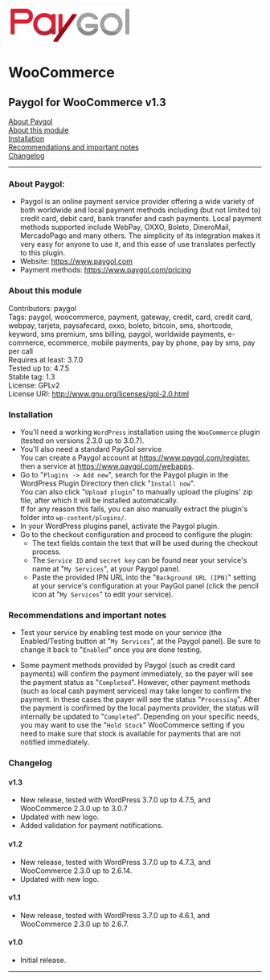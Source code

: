 <img src="paygol_logo.png" alt="Paygol - WooCommerce" />


# WooCommerce
## Paygol for WooCommerce v1.3<br>
[About Paygol](#about-paygol) <br>
[About this module](#about-this-module) <br>
[Installation](#installation) <br>
[Recommendations and important notes](#recommendations-and-important-notes) <br>
[Changelog](#changelog) <br>

---


### About Paygol:

- Paygol is an online payment service provider offering a wide variety of both worldwide and local payment methods including (but not limited to)
credit card, debit card, bank transfer and cash payments. Local payment methods supported include WebPay, OXXO, Boleto, DineroMail, MercadoPago 
and many others. The simplicity of its integration makes it very easy for anyone to use it, and this
ease of use translates perfectly to this plugin.
- Website:         https://www.paygol.com  
- Payment methods: https://www.paygol.com/pricing


### About this module
Contributors: paygol <br>
Tags: paygol, woocommerce, payment, gateway, credit, card, credit card, webpay, tarjeta, paysafecard, oxxo, boleto, bitcoin, sms, shortcode, keyword, sms premium, sms billing, paygol, worldwide payments, e-commerce, ecommerce, mobile payments, pay by phone, pay by sms, pay per call <br>
Requires at least: 3.7.0 <br>
Tested up to: 4.7.5 <br>
Stable tag: 1.3 <br>
License: GPLv2 <br>
License URI: http://www.gnu.org/licenses/gpl-2.0.html <br>



### Installation 

- You'll need a working `WordPress` installation using the `WooCommerce` plugin (tested on versions 2.3.0 up to 3.0.7). <br>
- You'll also need a standard PayGol service  <br>
  You can create a Paygol account at https://www.paygol.com/register, then a service at https://www.paygol.com/webapps. <br>
- Go to "`Plugins -> Add new`", search for the Paygol plugin in the WordPress Plugin Directory then click "`Install now`". <br>
  You can also click "`Upload plugin`" to manually upload the plugins' zip file, after which it will be installed automatically. <br>
  If for any reason this fails, you can also manually extract the plugin's folder into `wp-content/plugins/`. <br>
- In your WordPress plugins panel, activate the Paygol plugin. <br>
- Go to the checkout configuration and proceed to configure the plugin:
  * The text fields contain the text that will be used during the checkout process.
  * The `Service ID` and `secret key` can be found near your service's name at "`My Services`", at your Paygol panel.
  * Paste the provided IPN URL into the "`Background URL (IPN)`" setting at your service's configuration 
    at your PayGol panel (click the pencil icon at "`My Services`" to edit your service).


### Recommendations and important notes 

- Test your service by enabling test mode on your service (the Enabled/Testing button at "`My Services`", at the Paygol panel).
  Be sure to change it back to "`Enabled`" once you are done testing.

- Some payment methods provided by Paygol (such as credit card payments) will confirm the payment immediately, so the payer will 
  see the payment status as "`Completed`". However, other payment methods (such as local cash payment services) may take longer 
  to confirm the payment. In these cases the payer will see the status "`Processing`". After the payment is confirmed
  by the local payments provider, the status will internally be updated to "`Completed`". Depending on your specific
  needs, you may want to use the "`Hold Stock`" WooCommerce setting if you need to make sure that stock is available for payments
  that are not notified immediately.

### Changelog 

#### v1.3 
* New release, tested with WordPress 3.7.0 up to 4.7.5, and WooCommerce 2.3.0 up to 3.0.7
* Updated with new logo.
* Added validation for payment notifications.

#### v1.2 
* New release, tested with WordPress 3.7.0 up to 4.7.3, and WooCommerce 2.3.0 up to 2.6.14.
* Updated with new logo.
                                                                
#### v1.1 
* New release, tested with WordPress 3.7.0 up to 4.6.1, and WooCommerce 2.3.0 up to 2.6.7.

#### v1.0 
* Initial release.

---
